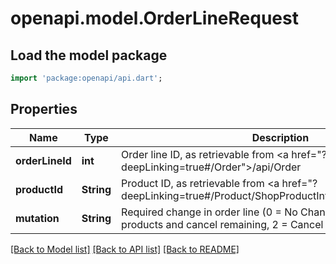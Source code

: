 # openapi.model.OrderLineRequest

## Load the model package
```dart
import 'package:openapi/api.dart';
```

## Properties
Name | Type | Description | Notes
------------ | ------------- | ------------- | -------------
**orderLineId** | **int** | Order line ID, as retrievable from <a href=\"?deepLinking=true#/Order\">/api/Order</a> | [optional] 
**productId** | **String** | Product ID, as retrievable from <a href=\"?deepLinking=true#/Product/ShopProductInformation\">/api/Product</a> | [optional] 
**mutation** | **String** | Required change in order line (0 = No Change, 1 = Deliver available products and cancel remaining, 2 = Cancel order line) | [optional] 

[[Back to Model list]](../README.md#documentation-for-models) [[Back to API list]](../README.md#documentation-for-api-endpoints) [[Back to README]](../README.md)



